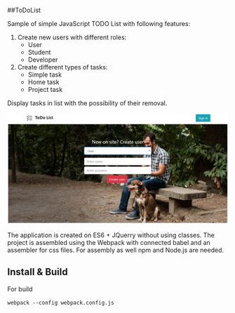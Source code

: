 ##ToDoList 

Sample of simple JavaScript TODO List with following features:
1. Create new users with different roles:
	- User
	- Student
	- Developer
2. Create different types of tasks:
	- Simple task
	- Home task
	- Project task

Display tasks in list with the possibility of their removal.

![Screenshot](/assets/screenshot.JPG)

The application is created on ES6 + JQuerry without using classes.
The project is assembled using the Webpack with
connected babel and an assembler for css files. For assembly as well
npm and Node.js are needed.

## Install & Build

For build
```
webpack --config webpack.config.js
```    
